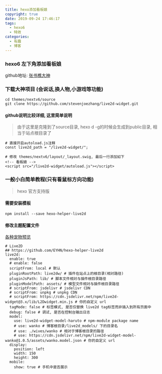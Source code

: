 ```yaml
---
title: hexo添加看板娘
copyright: true
date: 2019-09-24 17:46:17
tags:
  - hexo6
  - 特效
categories:
  - 有趣
  - 博客
---
```


### hexo6 左下角添加看板娘
<!--more-->

github地址: [张书樵大神](https://github.com/stevenjoezhang/live2d-widget)

### 下载大神项目 (会说话,换人物,小游戏等功能)
```
cd themes/nextv6/source
git clone https://github.com/stevenjoezhang/live2d-widget.git
```

#### github说明比较详细, 这里简单说明
> 由于这里是克隆到了source目录, hexo d -g的时候会生成到public目录, 相当于站点根目录了
```
# 直接开启autoload.js注释
const live2d_path = "/live2d-widget/";

# 修改 themes/nextv6/layout/_layout.swig, 最后一行添加如下
<!-- 看板娘 -->
<script src="/live2d-widget/autoload.js"></script>
```


### 一般小白简单教程(只有看鼠标方向功能)

> hexo 官方支持版
#### 需要安装模板
```
npm install --save hexo-helper-live2d
```

#### 修改主题配置文件
[各种宠物预览](https://blog.csdn.net/wang_123_zy/article/details/87181892#live2dwidgetmodelchitose_12)
```
# Live2D
## https://github.com/EYHN/hexo-helper-live2d
live2d:
  enable: true
  # enable: false
  scriptFrom: local # 默认
  pluginRootPath: live2dw/ # 插件在站点上的根目录(相对路径)
  pluginJsPath: lib/ # 脚本文件相对与插件根目录路径
  pluginModelPath: assets/ # 模型文件相对与插件根目录路径
  # scriptFrom: jsdelivr # jsdelivr CDN
  # scriptFrom: unpkg # unpkg CDN
  # scriptFrom: https://cdn.jsdelivr.net/npm/live2d-widget@3.x/lib/L2Dwidget.min.js # 你的自定义 url
  tagMode: false # 标签模式, 是否仅替换 live2d tag标签而非插入到所有页面中
  debug: false # 调试, 是否在控制台输出日志
  model:
    use: live2d-widget-model-haruto # npm-module package name
    # use: wanko # 博客根目录/live2d_models/ 下的目录名
    # use: ./wives/wanko # 相对于博客根目录的路径
    # use: https://cdn.jsdelivr.net/npm/live2d-widget-model-wanko@1.0.5/assets/wanko.model.json # 你的自定义 url
  display:
    position: left
    width: 150
    height: 300
  mobile:
    show: true # 手机中是否展示
```
